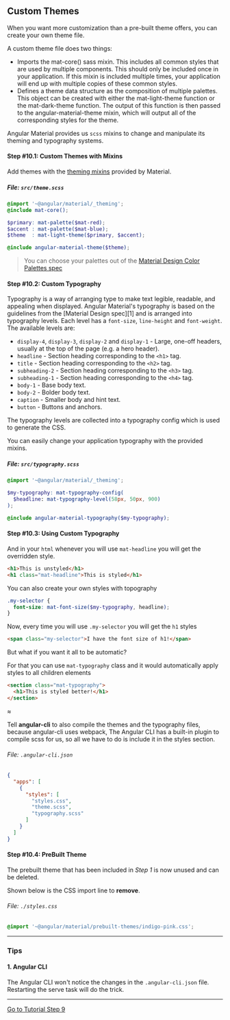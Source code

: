 ## Custom Themes

When you want more customization than a pre-built theme offers, you can create your own theme file.

A custom theme file does two things:

*  Imports the mat-core() sass mixin. This includes all common styles that are used by multiple components. This should only be included once in your application. If this mixin is included multiple times, your application will end up with multiple copies of these common styles.
*  Defines a theme data structure as the composition of multiple palettes. This object can be created with either the mat-light-theme function or the mat-dark-theme function. The output of this function is then passed to the angular-material-theme mixin, which will output all of the corresponding styles for the theme.

Angular Material provides us `scss` mixins to change and manipulate its theming and typography systems.  


#### Step #10.1: Custom Themes with Mixins

Add themes with the [theming mixins](https://material.angular.io/guide/theming) provided by Material.

##### File: `src/theme.scss`

```scss
@import '~@angular/material/_theming';
@include mat-core();

$primary: mat-palette($mat-red);
$accent : mat-palette($mat-blue);
$theme  : mat-light-theme($primary, $accent);

@include angular-material-theme($theme);
```

> You can choose your palettes out of the [Material Design Color Palettes spec](https://material.io/guidelines/style/color.html)

#### Step #10.2: Custom Typography

Typography is a way of arranging type to make text legible, readable, and appealing when displayed.
Angular Material's typography is based on the guidelines from the [Material Design spec][1] and is
arranged into typography levels. Each level has a `font-size`, `line-height` and `font-weight`. The
available levels are:

* `display-4`, `display-3`, `display-2` and `display-1` - Large, one-off headers, usually
at the top of the page (e.g. a hero header).
* `headline` - Section heading corresponding to the `<h1>` tag.
* `title` - Section heading corresponding to the `<h2>` tag.
* `subheading-2` - Section heading corresponding to the `<h3>` tag.
* `subheading-1` - Section heading corresponding to the `<h4>` tag.
* `body-1` - Base body text.
* `body-2` - Bolder body text.
* `caption` - Smaller body and hint text.
* `button` - Buttons and anchors.

The typography levels are collected into a typography config which is used to generate the CSS.

You can easily change your application typography with the provided mixins.

##### File: `src/typography.scss`

```scss
@import '~@angular/material/_theming';

$my-typography: mat-typography-config(
  $headline: mat-typography-level(58px, 50px, 900)
);

@include angular-material-typography($my-typography);
```

#### Step #10.3: Using Custom Typography 

And in your `html` whenever you will use `mat-headline` you will get the overridden style.  

```html
<h1>This is unstyled</h1>
<h1 class="mat-headline">This is styled</h1>
```

You can also create your own styles with topography

```scss
.my-selector {
  font-size: mat-font-size($my-typography, headline);
}
```

Now, every time you will use `.my-selector` you will get the `h1` styles

```html
<span class="my-selector">I have the font size of h1!</span>
```

But what if you want it all to be automatic?

For that you can use `mat-typography` class and it would automatically apply styles to all children elements

```html
<section class="mat-typography">
  <h1>This is styled better!</h1>
</section>
```

≈

Tell **angular-cli** to also compile the themes and the typography files, because angular-cli uses webpack,
The Angular CLI has a built-in plugin to compile scss for us, so all we have to do is include it in the styles section.

###### File: `.angular-cli.json`

```json
{
  "apps": [
    {
      "styles": [
        "styles.css",
        "theme.scss",
        "typography.scss"
      ]
    }
  ]
}
```

#### Step #10.4: PreBuilt Theme

The prebuilt theme that has been included in *Step 1* is now unused and can be deleted. 

Shown below is the CSS import line to **remove**.

###### File: `./styles.css`

```css
@import '~@angular/material/prebuilt-themes/indigo-pink.css';
```
----

### Tips

#### 1. Angular CLI

The Angular CLI won't notice the changes in the `.angular-cli.json` file. Restarting the
  serve task will do the trick.

---

[Go to Tutorial Step 9](STEP_9.md)
